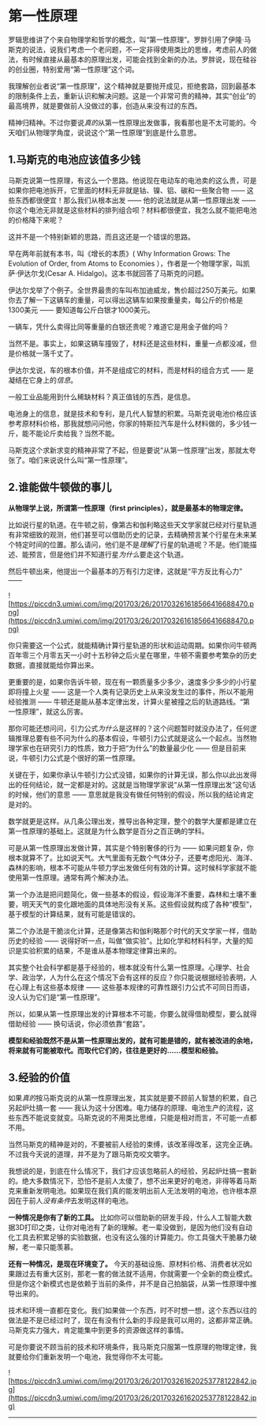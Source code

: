 # 第一性原理

罗辑思维讲了个来自物理学和哲学的概念，叫“第一性原理”。罗胖引用了伊隆·马斯克的说法，说我们考虑一个老问题，不一定非得使用类比的思维，考虑前人的做法，有时候直接从最基本的原理出发，可能会找到全新的办法。罗胖说，现在硅谷的创业圈，特别爱用“第一性原理”这个词。

我理解创业者说“第一性原理”，这个精神就是要抛开成见，拒绝套路，回到最基本的限制条件上去，重新认识和解决问题。这是一个非常可贵的精神，其实“创业”的最高境界，就是要做前人没做过的事，创造从来没有过的东西。

精神归精神。不过你要说*真的*从第一性原理出发做事，我看那也是不太可能的。今天咱们从物理学角度，说说这个“第一性原理”到底是什么意思。 

## 1.马斯克的电池应该值多少钱

马斯克说第一性原理，有这么一个思路。他说现在电动车的电池卖的这么贵，可是如果你把电池拆开，它里面的材料无非就是钴、镍、铝、碳和一些聚合物 —— 这些东西都很便宜！那么我们从根本出发 —— 他的说法就是从第一性原理出发 —— 你这个电池无非就是这些材料的排列组合呗？材料都很便宜，我怎么就不能把电池的价格降下来呢？

这并不是一个特别新颖的思路，而且这还是一个错误的思路。

早在两年前就有本书，叫《增长的本质》( Why Information Grows: The Evolution of Order, from Atoms to Economies ），作者是一个物理学家，叫凯萨·伊达尔戈(Cesar A. Hidalgo)。这本书就回答了马斯克的问题。

伊达尔戈举了个例子。全世界最贵的车叫布加迪威龙，售价超过250万美元。如果你去了解一下这辆车的重量，可以得出这辆车如果按重量卖，每公斤的价格是1300美元 —— 要知道每公斤白银才1000美元。

一辆车，凭什么卖得比同等重量的白银还贵呢？难道它是用金子做的吗？

当然不是。事实上，如果这辆车撞毁了，材料还是这些材料，重量一点都没减，但是价格就一落千丈了。

伊达尔戈说，车的根本价值，并不是组成它的材料，而是材料的组合方式 —— 是凝结在它身上的*信息*。

一般工业品能用到什么稀缺材料？真正值钱的东西，是信息。

电池身上的信息，就是技术和专利，是几代人智慧的积累。马斯克说电池价格应该参考原材料价格，那我就想问问他，你家的特斯拉汽车是什么材料做的，多少钱一斤，能不能论斤卖给我？当然不能。

马斯克这个求新求变的精神非常了不起，但是要说“从第一性原理”出发，那就太夸张了。咱们来说说什么叫“第一性原理”。 

## 2.谁能做牛顿做的事儿

 **从物理学上说，所谓第一性原理（first principles），就是最基本的物理定律。**

比如说行星的轨道。在牛顿之前，像第古和伽利略这些天文学家就已经对行星轨道有非常细致的观测，他们甚至可以借助历史的记录，去精确预言某个行星在未来某个特定时间的位置。那么请问，他们是不是*理解*了行星的轨道呢？不是。他们能描述、能预言，但是他们并不知道行星*为什么*要走这个轨道。

然后牛顿出来，他提出一个最基本的万有引力定律，这就是“平方反比有心力” ——  

![https://piccdn3.umiwi.com/img/201703/26/201703261618566416688470.png](https://piccdn3.umiwi.com/img/201703/26/201703261618566416688470.png)

你只需要这一个公式，就能精确计算行星轨道的形状和运动周期。如果你问牛顿两百年零三个月零五天一小时十五秒钟之后火星在哪里，牛顿不需要参考繁杂的历史数据，直接就能给你算出来。

更重要的是，如果你告诉牛顿，现在有一颗质量多少多少，速度多少多少的小行星即将撞上火星 —— 这是一个人类有记录历史上从来没发生过的事件，所以不能用经验推测 —— 牛顿还是能从基本定律出发，计算火星被撞之后的轨道路线。“第一性原理”，就这么厉害。

那你可能还想问问，引力公式*为什么*是这样的？这个问题暂时就没办法了，任何逻辑推理总要有些不问为什么的基本假设，牛顿引力公式就是这么一个起点。当然物理学家也在研究引力的性质，致力于把“为什么”的数量最少化 —— 但是目前来说，牛顿引力公式是个很好的第一性原理。

关键在于，如果你承认牛顿引力公式没错，如果你的计算无误，那么你以此出发得出的任何结论，就一定都是对的。这就是当物理学家说“从第一性原理出发”这句话的时候，他们的意思 —— 意思就是我没有做任何特别的假设，所以我的结论肯定是对的。

数学就更是这样。从几条公理出发，推导出各种定理，整个的数学大厦都是建立在第一性原理的基础上。这就是为什么数学是百分之百正确的学科。

可是从第一性原理出发做计算，其实是个特别奢侈的行为 —— 如果问题复杂，你根本就算不了。比如说天气。大气里面有无数个气体分子，还要考虑阳光、海洋、森林的影响，根本不可能从牛顿力学出发做任何有效的计算。这时候科学家就不能使用第一性原理。通常有两个解决办法。

第一个办法是把问题简化，做一些基本的假设，假设海洋不重要，森林和土壤不重要，明天天气的变化跟地面的具体地形没有关系。这些假设就构成了各种“模型”，基于模型的计算结果，就有可能是错误的。

第二个办法是干脆淡化计算，还是像第古和伽利略那个时代的天文学家一样，借助历史的经验 —— 说得好听一点，叫做“做实验”。比如化学和材料科学，大量的知识是实验积累的结果，不是谁从基本物理定律算出来的。

其实整个社会科学都是基于经验的，根本就没有什么第一性原理。心理学、社会学、政治学，人为什么在这个情况下会有这样的反应？你只能说根据经验表明，人在心理上有这些基本规律 —— 这些基本规律的可靠性跟引力公式不可同日而语，没人认为它们是“第一性原理”。

所以，如果从第一性原理出发的计算根本不可能，你要么就得借助模型，要么就得借助经验 —— 换句话说，你必须依靠“套路”。

 **模型和经验既然不是从第一性原理出发的，就有可能是错的，就有被改进的余地，将来就有可能被取代。而取代它们的，往往是更好的……模型和经验。**  

## 3.经验的价值

如果*真的*按马斯克说的从第一性原理出发，其实就是要不顾前人智慧的积累，自己另起炉灶搞一套 —— 我认为这十分困难。电力储存的原理、电池生产的流程，这些东西不能说变就变。马斯克说的不用类比思维，只能是相对而言，不可能一点都不用。

当然马斯克的精神是对的，不要被前人经验的束缚，该改革得改革，这完全正确。不过我今天说的道理，并不是为了跟马斯克咬文嚼字。

我想说的是，到底在什么情况下，我们才应该忽略前人的经验，另起炉灶搞一套新的。绝大多数情况下，恐怕不是前人太傻了，想不出来更好的电池，非得等着马斯克来重新发明电池。如果现在我们真的能发明出前人无法发明的电池，也许根本原因在于前人*没有条件*去发明这样的电池。

 **一种情况是你有了新的工具。** 比如你可以借助新的研发手段，什么人工智能大数据3D打印之类，让你对电池有了新的理解。老一辈没做到，是因为他们没有自动化工具去积累足够的实验数据，也没有这么强的计算能力。你工具强大干脆暴力破解，老一辈只能羡慕。

 **还有一种情况，是现在环境变了。** 今天的基础设施、原材料价格、消费者状况如果跟过去有重大区别，那老一套的做法就不适用，你就需要一个全新的商业模式。但是你这个新模式也是依赖于当前的条件，并不是自己拍脑袋，从第一性原理中推导出来的。

技术和环境一直都在变化。我们如果做一个东西，时不时想一想，这个东西以往的做法是不是已经过时了，现在有没有什么新的手段是我可以用的，这都非常正确。马斯克实力强大，肯定能集中到更多的资源做这样的事情。

可是你要说不顾当前的技术和环境条件，我马斯克只服第一性原理的物理定律，我就要给你们重新发明一个电池，我觉得你不太可能。 

![https://piccdn3.umiwi.com/img/201703/26/201703261620253778122842.jpg](https://piccdn3.umiwi.com/img/201703/26/201703261620253778122842.jpg)

---
